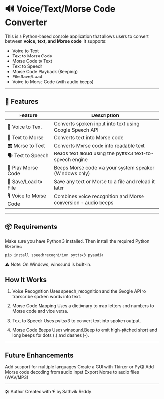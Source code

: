# 🔊 Voice/Text/Morse Code Converter

This is a Python-based console application that allows users to convert between **voice, text, and Morse code**. It supports:
- Voice to Text
- Text to Morse Code
- Morse Code to Text
- Text to Speech
- Morse Code Playback (Beeping)
- File Save/Load
- Voice to Morse Code (with audio beeps)

---

## 🚀 Features

| Feature                  | Description                                                   |
|--------------------------|---------------------------------------------------------------|
| 🎤 Voice to Text         | Converts spoken input into text using Google Speech API       |
| 💬 Text to Morse         | Converts text into Morse code                                 |
| 🆎 Morse to Text         | Converts Morse code into readable text                        |
| 🗣️ Text to Speech       | Reads text aloud using the pyttsx3 text-to-speech engine      |
| 📢 Play Morse Code       | Beeps Morse code via your system speaker (Windows only)       |
| 💾 Save/Load to File     | Save any text or Morse to a file and reload it later          |
| 🎙️ Voice to Morse Code | Combines voice recognition and Morse conversion + audio beeps |

---

## 📦 Requirements

Make sure you have Python 3 installed. Then install the required Python libraries:

```bash
pip install speechrecognition pyttsx3 pyaudio
```

⚠️ Note: On Windows, winsound is built-in.

## How It Works
1. Voice Recognition
Uses speech_recognition and the Google API to transcribe spoken words into text.

2. Morse Code Mapping
Uses a dictionary to map letters and numbers to Morse code and vice versa.

3. Text to Speech
Uses pyttsx3 to convert text into spoken output.

4. Morse Code Beeps
Uses winsound.Beep to emit high-pitched short and long beeps for dots (.) and dashes (-).

---

## Future Enhancements

Add support for multiple languages
Create a GUI with Tkinter or PyQt
Add Morse code decoding from audio input
Export Morse to audio files (WAV/MP3)

---

🛠️ Author
Created with 💗 by Sathvik Reddy
